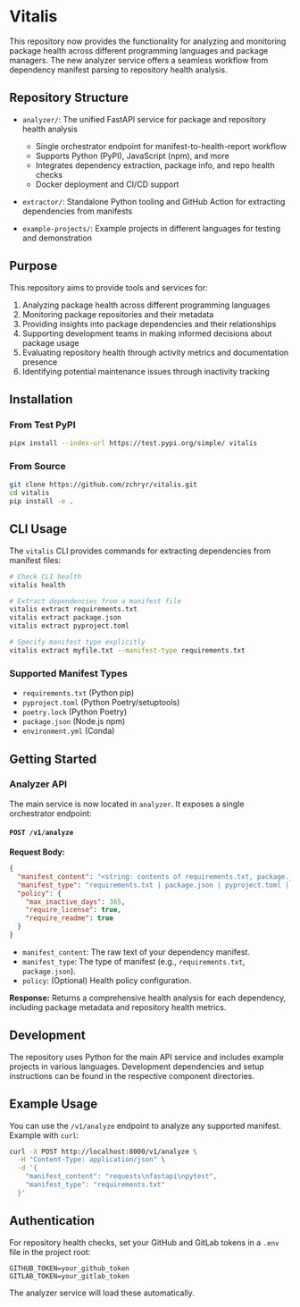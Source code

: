 # Vitalis

This repository now provides the functionality for analyzing and monitoring package health across different programming languages and package managers. The new analyzer service offers a seamless workflow from dependency manifest parsing to repository health analysis.

## Repository Structure

- `analyzer/`: The unified FastAPI service for package and repository health analysis
  - Single orchestrator endpoint for manifest-to-health-report workflow
  - Supports Python (PyPI), JavaScript (npm), and more
  - Integrates dependency extraction, package info, and repo health checks
  - Docker deployment and CI/CD support

- `extractor/`: Standalone Python tooling and GitHub Action for extracting dependencies from manifests
- `example-projects/`: Example projects in different languages for testing and demonstration

## Purpose

This repository aims to provide tools and services for:
1. Analyzing package health across different programming languages
2. Monitoring package repositories and their metadata
3. Providing insights into package dependencies and their relationships
4. Supporting development teams in making informed decisions about package usage
5. Evaluating repository health through activity metrics and documentation presence
6. Identifying potential maintenance issues through inactivity tracking

## Installation

### From Test PyPI

```bash
pipx install --index-url https://test.pypi.org/simple/ vitalis
```

### From Source

```bash
git clone https://github.com/zchryr/vitalis.git
cd vitalis
pip install -e .
```

## CLI Usage

The `vitalis` CLI provides commands for extracting dependencies from manifest files:

```bash
# Check CLI health
vitalis health

# Extract dependencies from a manifest file
vitalis extract requirements.txt
vitalis extract package.json
vitalis extract pyproject.toml

# Specify manifest type explicitly
vitalis extract myfile.txt --manifest-type requirements.txt
```

### Supported Manifest Types

- `requirements.txt` (Python pip)
- `pyproject.toml` (Python Poetry/setuptools)
- `poetry.lock` (Python Poetry)
- `package.json` (Node.js npm)
- `environment.yml` (Conda)

## Getting Started

### Analyzer API

The main service is now located in `analyzer`. It exposes a single orchestrator endpoint:

#### `POST /v1/analyze`

**Request Body:**
```json
{
  "manifest_content": "<string: contents of requirements.txt, package.json, etc.>",
  "manifest_type": "requirements.txt | package.json | pyproject.toml | environment.yml | poetry.lock",
  "policy": {
    "max_inactive_days": 365,
    "require_license": true,
    "require_readme": true
  }
}
```

- `manifest_content`: The raw text of your dependency manifest.
- `manifest_type`: The type of manifest (e.g., `requirements.txt`, `package.json`).
- `policy`: (Optional) Health policy configuration.

**Response:**
Returns a comprehensive health analysis for each dependency, including package metadata and repository health metrics.

## Development

The repository uses Python for the main API service and includes example projects in various languages. Development dependencies and setup instructions can be found in the respective component directories.

## Example Usage

You can use the `/v1/analyze` endpoint to analyze any supported manifest. Example with `curl`:

```bash
curl -X POST http://localhost:8000/v1/analyze \
  -H "Content-Type: application/json" \
  -d '{
    "manifest_content": "requests\nfastapi\npytest",
    "manifest_type": "requirements.txt"
  }'
```

## Authentication

For repository health checks, set your GitHub and GitLab tokens in a `.env` file in the project root:
```
GITHUB_TOKEN=your_github_token
GITLAB_TOKEN=your_gitlab_token
```

The analyzer service will load these automatically.
